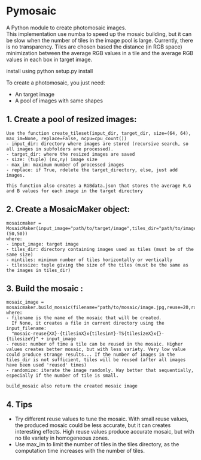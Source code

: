 # Pymosaic

A Python module to create photomosaic images.  
This implementation use numba to speed up the mosaic building, but it can be slow when the number of tiles in the image pool is large.
Currently, there is no transparency. Tiles are chosen based the distance (in RGB space) minimization between the average RGB values in a tile and the average RGB values in each box in target image.

install using python setup.py install

To create a photomosaic, you just need:
- An target image
- A pool of images with same shapes

## 1. Create a pool of resized images:

    Use the function create_tileset(input_dir, target_dir, size=(64, 64), max_im=None, replace=False, ncpu=cpu_count())
    - input_dir: directory where images are stored (recursive search, so all images in subfolders are processed).
    - target_dir: where the resized images are saved
    - size: (tuple) (nx,ny) image size
    - max_im: maximum number of processed images
    - replace: if True, rdelete the target_directory, else, just add images.
    
    This function also creates a RGBdata.json that stores the average R,G and B values for each image in the target directory

## 2. Create a MosaicMaker object:

    mosaicmaker = MosaicMaker(input_image="path/to/target/image",tiles_dir="path/to/images/pool/",mintiles120,tilesize=(50,50))
    where:
    - input_image: target image
    - tiles_dir: directory containing images used as tiles (must be of the same size)
    - mintiles: minimum number of tiles horizontally or vertically
    - tilessize: tuple giving the size of the tiles (must be the same as the images in tiles_dir)
    
## 3. Build the mosaic :

    mosaic_image = mosaicmaker.build_mosaic(filename="path/to/mosaic/image.jpg,reuse=20,randomize=True)
    where:
    - filename is the name of the mosaic that will be created.  
      If None, it creates a file in current directory using the input_filename:  
      "mosaic-reuse{XX}-{tilesinX}x{tilesinY}-TS{tilesizeX}x{}-{tilesizeY}" + input_image
    - reuse: number of time a tile can be reused in the mosaic. Higher values creates better mosaic, but with less variety. Very low value could produce strange results... If the number of images in the tiles_dir is not sufficient, tiles will be reused (after all images have been used 'reused' times)
    - randomize: iterate the image randomly. Way better that sequentially, especially if the number of tile is small.  
    
    build_mosaic also return the created mosaic image

## 4. Tips
- Try different reuse values to tune the mosaic. With small reuse values, the produced mosaic could be less accurate, but it can creates interesting effects. High reuse values produce accurate mosaic, but with no tile variety in homogeneous zones.
- Use max_im to limit the number of tiles in the tiles directory, as the computation time increases with the number of tiles.
